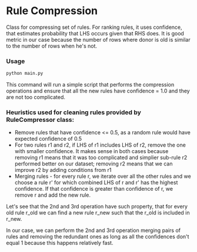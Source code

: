 # Rule Compression
Class for compressing set of rules. For ranking rules, it uses confidence, that
estimates probability that LHS occurs given that RHS does. It is good metric
in our case because the number of rows where donor is old is similar to the number
of rows when he's not.

### Usage
```bash
python main.py
```
This command will run a simple script that performs the compression operations
and ensure that all the new rules have confidence = 1.0 and they are not
too complicated.

### Heuristics used for cleaning rules provided by RuleCompressor class:
- Remove rules that have confidence <= 0.5, as a random rule would have
  expected confidence of 0.5
- For two rules r1 and r2, if LHS of r1 includes LHS of r2, remove the one with
  smaller confidence. It makes sense in both cases because removing r1 means that
  it was too complicated and simplier sub-rule r2 performed better on our 
  dataset; removing r2 means that we can improve r2 by adding conditions from r1
- Merging rules - for every rule r, we iterate over all the other rules and we
  choose a rule r' for which combined LHS of r and r' has the highest confidence.
  If that confidence is greater than confidence of r, we remove r and add the new
  rule.

Let's see that the 2nd and 3rd operation have such property, that for every old
rule r_old we can find a new rule r_new such that the r_old is included in r_new.

In our case, we can perform the 2nd and 3rd operation merging pairs of rules and
removing the redundant ones as long as all the confidences don't equal 1 because 
this happens relatively fast.